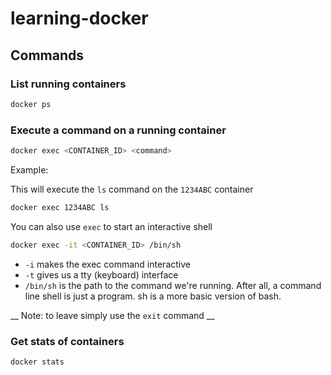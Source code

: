 # learning-docker

## Commands

### List running containers

```bash
docker ps
```

### Execute a command on a running container

```bash
docker exec <CONTAINER_ID> <command>
```

Example:

This will execute the `ls` command on the `1234ABC` container

```bash
docker exec 1234ABC ls
```

You can also use `exec` to start an interactive shell

```bash
docker exec -it <CONTAINER_ID> /bin/sh
```

- `-i` makes the exec command interactive
- `-t` gives us a tty (keyboard) interface
- `/bin/sh` is the path to the command we're running. After all, a command line shell is just a program. sh is a more basic version of bash.

__ Note: to leave simply use the `exit` command __  

### Get stats of containers

```bash
docker stats
```
